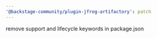 ```yaml
---
'@backstage-community/plugin-jfrog-artifactory': patch
---
```


remove support and lifecycle keywords in package.json
